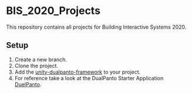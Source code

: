 # BIS_2020_Projects

This repository contains all projects for Building Interactive Systems 2020.

## Setup
1. Create a new branch.
2. Clone the project.
3. Add the [unity-dualpanto-framework](https://github.com/HassoPlattnerInstituteHCI/unity-dualpanto-framework) to your project.
4. For reference take a look at the DualPanto Starter Application [DuelPanto](https://github.com/HassoPlattnerInstituteHCI/DuelPanto).
